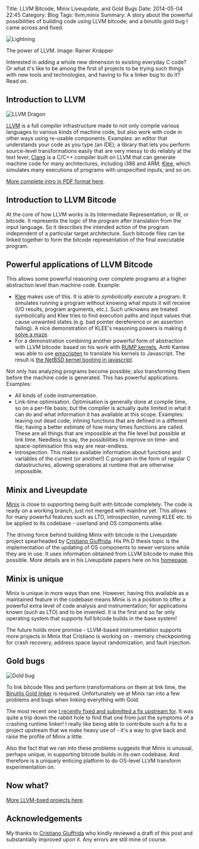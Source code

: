 Title: LLVM Bitcode, Minix Liveupdate, and Gold Bugs
Date: 2014-05-04 22:45
Category: Blog
Tags: llvm,minix
Summary: A story about the powerful possibilities of building code using LLVM bitcode; and a binutils gold bug I came across and fixed.

![Lightning]({static}/images/lightning.jpg)

The power of LLVM. Image: Rainer Knäpper

Interested in adding a whole new dimension to existing everyday C code?
Or what it's like to be among the first of projects to be trying such
things with new tools and technologies, and having to fix a linker bug
to do it? Read on.

## Introduction to LLVM 

![LLVM Dragon]({static}/images/llvm-dragon-small.png)

[LLVM](http://www.llvm.org/) is a full compiler infrastructure made to not
only compile various languages to various kinds of machine code, but also work with
code in other ways using re-usable components. Examples: an editor
that understands your code as you type (an IDE); a library that
lets you perform source-level transformations easily that are very
messy to do reliably at the text level; [Clang](http://clang.llvm.org/)
is a C/C++ compiler built on LLVM that can generate machine code
for many architectures, including i386 and ARM;
[Klee](http://klee.github.io/klee/), which simulates many executions
of programs with unspecified inputs; and so on.

[More complete intro in PDF format here](http://www.llvm.org/pubs/2008-10-04-ACAT-LLVM-Intro.pdf).

## Introduction to LLVM Bitcode

At the core of how LLVM works is its Intermediate Representation,
or IR, or bitcode. It represents the logic of the program after
translation from the input language. So it describes the intended
action of the program independent of a particular target architecture.
Such bitcode files can be linked together to form the bitcode
representation of the final executable program.

## Powerful applications of LLVM Bitcode

This allows some powerful reasoning over complete programs at a higher
abstraction level than machine code. Example:

  * [Klee](http://klee.github.io/klee/) makes use of this. It is
    able to *symbolically execute* a program. It simulates
    running a program without knowing what inputs it will receive
    (I/O results, program arguments, etc.). Such unknowns are treated
    symbolically and Klee tries to find execution paths and input
    values that cause unwanted states (e.g. bad pointer dereference
    or an assertion failing). A nice demonstration of KLEE's reasoning powers
    is making it
    [solve a maze](http://feliam.wordpress.com/2010/10/07/the-symbolic-maze/).
  * For a demonstration combining another powerful form of abstraction with
    LLVM bitcode: based on his work with
    [RUMP kernels](http://wiki.netbsd.org/rumpkernel/),
    Antti Kantee was able to use
    [emscripten](https://github.com/kripken/emscripten/wiki) to translate his kernels to Javascript.
    The result is [the NetBSD kernel booting in javascript](https://blog.netbsd.org/tnf/entry/kernel_drivers_compiled_to_javascript).

Not only has analyzing programs become possible; also transforming them
before the machine code is generated. This has powerful applications.
Examples:

  * All kinds of code instrumentation.
  * Link-time optimisation. Optimisation is generally done at compile
    time, so on a per-file basis; but the compiler is actually quite limited
    in what it can do and what information it has available at this scope.
    Examples: leaving out dead code; inlining functions that are defined
    in a different file; having a better estimate of how many times 
    functions are called. These are all things that are impossible at the
    file level but possible at link time. Needless to say, the possibilities to improve
    on time- and space-optimisation this way are near-endless.
  * Introspection. This makes available information about functions and
    variables of the current (or another!) C program in the form of regular
    C datastructures, allowing operations at runtime that are otherwise
    impossible.

## Minix and Liveupdate

[Minix](http://www.minix3.org/) is close to supporting being built
with bitcode completely. The code is ready on a working branch,
just not merged with mainline yet. This allows for many powerful
features such as LTO, introspection, running KLEE etc. to be applied
to its codebase - userland and OS components alike.

The driving force behind building Minix with bitcode is the Liveupdate
project spearheaded by [Cristiano Giuffrida](http://www.cs.vu.nl/~giuffrida/).
His Ph.D thesis topic is the implementation of the updating of OS components
to newer versions while they are in use. It uses information obtained from
LLVM bitcode to make this possible. More details are in his Liveupdate papers here on
his [homepage](http://www.cs.vu.nl/~giuffrida/).

## Minix is unique

Minix is unique in more ways than one. However, having this available
as a maintained feature in the codebase means Minix is in a position
to offer a powerful extra level of code analysis and instrumentation;
for applications known (such as LTO) and to be invented.  It is the
first and so far only operating system that supports full bitcode
builds in the base system!

The future holds more promise - LLVM-based instrumentation supports
more projects in Minix that Cristiano is working on - memory
checkpointing for crash recovery, address space layout randomization,
and fault injection.

## Gold bugs

![Gold bug]({static}/images/goldbug.jpg)

To link bitcode files and perform transformations on them at link
time, the [Binutils Gold linker](http://en.wikipedia.org/wiki/Gold_%28linker%29)
is required. Unfortunately we at Minix ran into a few problems and bugs when linking
everything with Gold.

The most recent one [I recently fixed and submitted a fix upstream
for](https://sourceware.org/bugzilla/show_bug.cgi?id=16900). It was
quite a trip down the rabbit hole to find that one from just the
symptoms of a crashing runtime linker! I really like being able to
contribute such a fix to a project upstream that we make heavy use of -
it's a way to give back and raise the profile of Minix a little.

Also the fact that we ran into these problems suggests that Minix is
unusual, perhaps unique, in supporting bitcode builds in its own codebase.
And therefore is a uniquely enticing platform to do OS-level LLVM transform
experimentation on.

## Now what?

[More LLVM-bsed projects here](http://llvm.org/ProjectsWithLLVM/).

## Acknowledgements

My thanks to [Cristiano Giuffrida](http://www.cs.vu.nl/~giuffrida/) who
kindly reviewed a draft of this post and substantially improved upon it.
Any errors are still mine of course.
